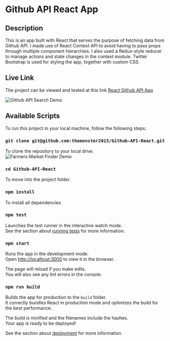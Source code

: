 # Github API React App

## Description

This is an app built with React that serves the purpose of fetching data from Github API. I made use of React Context API to avoid having to pass props through multiple component hierarchies. I also used a Redux-style reducer to manage actions and state changes in the context module. Twitter Bootstrap is used for styling the app, together with custom CSS.

## Live Link

The project can be viewed and tested at this link [React Github API App](https://young-badlands-55613.herokuapp.com/)

![Github API Search Demo](github-api.gif)

## Available Scripts

To run this project in your local machine, follow the following steps:

### `git clone git@github.com:themonster2015/Github-API-React.git`

To clone the repository to your local drive.<br>![Farmers Market Finder Demo](demo/demo.gif)

### `cd Github-API-React`

To move into the project folder.<br>

### `npm install`

To install all dependencies.<br>

### `npm test`

Launches the test runner in the interactive watch mode.<br>
See the section about [running tests](https://facebook.github.io/create-react-app/docs/running-tests) for more information.

### `npm start`

Runs the app in the development mode.<br>
Open [http://localhost:3000](http://localhost:3000) to view it in the browser.

The page will reload if you make edits.<br>
You will also see any lint errors in the console.

### `npm run build`

Builds the app for production to the `build` folder.<br>
It correctly bundles React in production mode and optimizes the build for the best performance.

The build is minified and the filenames include the hashes.<br>
Your app is ready to be deployed!

See the section about [deployment](https://facebook.github.io/create-react-app/docs/deployment) for more information.

